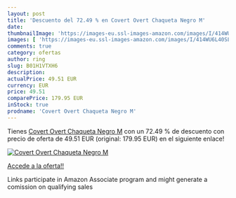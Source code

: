 ```yaml
---
layout: post
title: 'Descuento del 72.49 % en Covert Overt Chaqueta Negro M'
date: 
thumbnailImage: 'https://images-eu.ssl-images-amazon.com/images/I/414WU6L40SL._SL200_.jpg'
images: [ 'https://images-eu.ssl-images-amazon.com/images/I/414WU6L40SL._SL200_.jpg' ]
comments: true
category: ofertas
author: ring
slug: B01H1VTXH6
description:
actualPrice: 49.51 EUR
currency: EUR
price: 49.51
comparePrice: 179.95 EUR
inStock: true
prodname: 'Covert Overt Chaqueta Negro M'
---
```


Tienes [Covert Overt Chaqueta Negro M](https://www.amazon.es/dp/B01H1VTXH6/?tag=tolees-21) con un 72.49 % de descuento con precio de oferta de 49.51 EUR (original: 179.95 EUR) en el siguiente enlace!

[![Covert Overt Chaqueta Negro M](https://images-eu.ssl-images-amazon.com/images/I/414WU6L40SL._SL200_.jpg)](https://www.amazon.es/dp/B01H1VTXH6/?tag=tolees-21)

[Accede a la oferta!!](https://www.amazon.es/dp/B01H1VTXH6/?tag=tolees-21)

Links participate in Amazon Associate program and might generate a comission on qualifying sales


